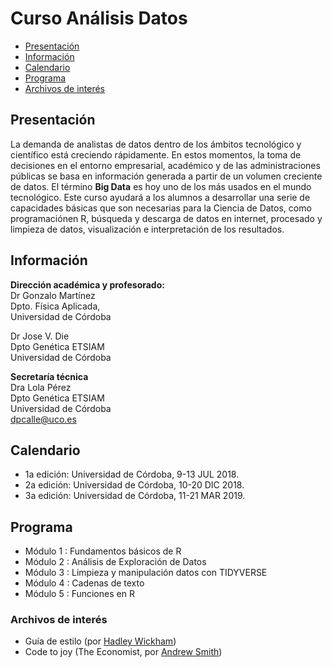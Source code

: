 # Curso Análisis Datos
 * [Presentación](#presentación)     
 * [Información](#información) 
 * [Calendario](#calendario)
 * [Programa](#programa)
 * [Archivos de interés](#archivos-de-interés) 

## Presentación
La demanda de analistas de datos dentro de los ámbitos tecnológico y científico está creciendo rápidamente.  En estos momentos, la toma de decisiones en el entorno empresarial, académico y de las administraciones públicas se basa en información generada a partir de un volumen creciente de datos.  El término **Big Data** es hoy uno de los más usados en el mundo tecnológico. Este curso ayudará a los alumnos a desarrollar una serie de capacidades básicas que son necesarias para la Ciencia de Datos, como programaciónen R, búsqueda y descarga de datos en internet, procesado y limpieza de datos, visualización e interpretación de los resultados.   

## Información
__Dirección académica y profesorado:__   
Dr Gonzalo Martínez  
Dpto. Física Aplicada,  
Universidad de Córdoba
  
Dr Jose V. Die  
Dpto Genética ETSIAM  
Universidad de Córdoba  

__Secretaría técnica__  
Dra Lola Pérez  
Dpto Genética ETSIAM  
Universidad de Córdoba  
dpcalle@uco.es  




## Calendario
* 1a edición: Universidad de Córdoba, 9-13  JUL 2018.   
* 2a edición: Universidad de Córdoba, 10-20 DIC 2018. 
* 3a edición: Universidad de Córdoba, 11-21 MAR 2019.   


## Programa  
* Módulo 1 :  Fundamentos básicos de R  
* Módulo 2 :  Análisis de Exploración de Datos   
* Módulo 3 :  Limpieza y manipulación datos con TIDYVERSE
* Módulo 4 :  Cadenas de texto  
* Módulo 5 :  Funciones en R


### Archivos de interés
* Guía de estilo (por [Hadley Wickham](http://adv-r.had.co.nz/Style.html))  
* Code to joy (The Economist, por [Andrew Smith](https://www.1843magazine.com/features/code-to-joy))  
